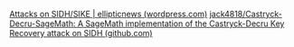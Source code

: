 
[Attacks on SIDH/SIKE | ellipticnews (wordpress.com)](https://ellipticnews.wordpress.com/2022/08/12/attacks-on-sidh-sike/)
[jack4818/Castryck-Decru-SageMath: A SageMath implementation of the Castryck-Decru Key Recovery attack on SIDH (github.com)](https://github.com/jack4818/Castryck-Decru-SageMath)